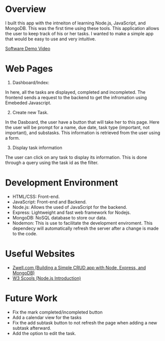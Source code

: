 # Overview
I built this app with the intneiton of learning Node.js, JavaScript, and MongoDB. This was the first time using these tools.
This application allows the user to keep track of his or her tasks. I wanted to make a simple app that would be easy to use and very intuitive.

[Software Demo Video](https://youtu.be/WxjTjroi7oE)

# Web Pages
1. Dashboard/Index:

In here, all the tasks are displayed, completed and incompleted. The frontend sends a request to the backend to get the infromation using Emebeded Javascript.

2. Create new Task.

In the Dasboard, the user have a button that will take her to this page. Here the user will be prompt for a name, due date, task type (important, not important), and substasks. This information is retrieved from the user using a form.

3. Display task information

The user can click on any task to display its information. This is done through a query using the task id as the filter. 


# Development Environment

 - HTML/CSS: Front-end. 
 - JavaScript: Front-end and Backend.
 - Node.js: Allows the used of JavaScript for the backend.
 - Express: Lightweight and fast web framework for Nodejs.
 - MongoDB: NoSQL database to store our data.
 - Nodemon: This is use to facilitate the development enviroment. This dependecy will automatically refresh the server after a change is made to the code.

# Useful Websites


* [Zwell.com (Building a Simple CRUD app with Node, Express, and MongoDB)](https://zellwk.com/blog/crud-express-mongodb/)
* [W3 Scools (Node.js Introduction)](https://www.w3schools.com/nodejs/nodejs_intro.asp)

# Future Work
* Fix the mark completed/incompleted button
* Add a calendar view for the tasks
* Fix the add subtask button to not refresh the page when adding a new subtask afterward.
* Add the option to edit the task.